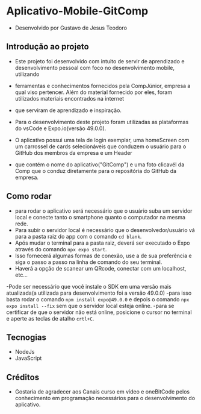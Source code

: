 # Aplicativo-Mobile-GitComp
- Desenvolvido por Gustavo de Jesus Teodoro

## Introdução ao projeto
- Este projeto foi desenvolvido com intuito de servir de aprendizado e desenvolvimento pessoal com foco no desenvolvimento mobile, utilizando
- ferramentas e conhecimentos fornecidos pela CompJúnior, empresa a qual viso pertencer. Além do material fornecido por eles, foram utilizados materiais encontrados na internet
- que serviram de aprendizado e inspiração.
- Para o desenvolvimento deste projeto foram utilizadas as plataformas do vsCode e Expo.io(versão 49.0.0).

- O aplicativo possui uma tela de login exemplar, uma homeScreen com um carrossel de cards selecionáveis que conduzem o usuário para o GitHub dos membros da empresa e um Header
- que contém o nome do aplicativo("GitComp") e uma foto clicavél da Comp que o conduz diretamente para o repositória do GitHub da empresa.

## Como rodar
- para rodar o aplicativo será necessário que o usuário suba um servidor local e conecte tanto o smartphone quanto o computador na mesma rede.
- Para subir o servidor local é necessário que o desenvolvedor/usuário vá para a pasta raiz do app com o comando `cd blank`.
- Após mudar o terminal para a pasta raiz, deverá ser executado o Expo através do comando `npx expo start`.
- Isso fornecerá algumas formas de conexão, use a de sua preferência e siga o passo a passo na linha de comando do seu terminal.
- Haverá a opção de scanear um QRcode, conectar com um localhost, etc... 

-Pode ser necessário que você instale o SDK em uma versão mais atualizada(a utilizada para desenvolvimento foi a versão 49.0.0)
-para isso basta rodar o comando `npm install expo@49.0.0` e depois o comando `npx expo install --fix` sem que o servidor local esteja online.
-para se certificar de que o servidor não está online, posicione o cursor no terminal e aperte as teclas de atalho `crtl+C`.

## Tecnogias
- NodeJs
- JavaScript
  

## Créditos
- Gostaria de agradecer aos Canais curso em vídeo e oneBitCode pelos conhecimento em programação necessários para o desenvolvimento do aplicativo.
